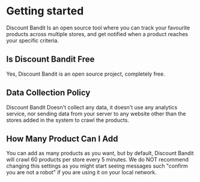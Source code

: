 # Getting started
Discount Bandit Is an open source tool where you can track your favourite products across multiple stores, and get notified when a product reaches your specific criteria.

## Is Discount Bandit Free
Yes, Discount Bandit is an open source project, completely free.

## Data Collection Policy
Discount Bandit Doesn't collect any data, it doesn't use any analytics service, nor sending data from your server to any website other than the stores added in the system to crawl the products.

## How Many Product Can I Add
You can add as many products as you want, but by default, Discount Bandit will crawl 60 products per store every 5 minutes. We do NOT recommend changing this settings as you might start seeing messages such "confirm you are not a robot" if you are using it on your local network.
